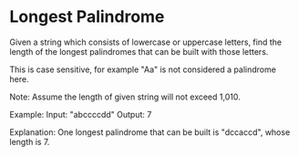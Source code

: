 # Longest Palindrome

Given a string which consists of lowercase or uppercase letters, find the length of the longest palindromes that can be built with those letters.

This is case sensitive, for example "Aa" is not considered a palindrome here.

Note:
Assume the length of given string will not exceed 1,010.

Example:
Input: "abccccdd"
Output: 7

Explanation:
One longest palindrome that can be built is "dccaccd", whose length is 7.